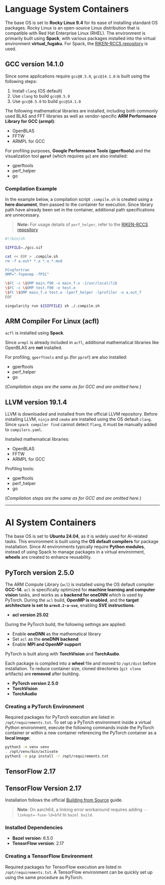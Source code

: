 # **Language System Containers**

The base OS is set to **Rocky Linux 9.4** for its ease of installing standard OS packages. Rocky Linux is an open-source Linux distribution that is compatible with Red Hat Enterprise Linux (RHEL). The environment is primarily built using **Spack**, with various packages installed into the virtual environment **virtual_fugaku**. For Spack, the [RIKEN-RCCS repository](https://github.com/RIKEN-RCCS/spack.git) is used.  

## **GCC version 14.1.0**

Since some applications require `gcc@8.5.0`, `gcc@14.1.0` is built using the following steps:  

1. Install `clang` (OS default)  
2. Use `clang` to build `gcc@8.5.0`  
3. Use `gcc@8.5.0` to build `gcc@14.1.0`  

The following mathematical libraries are installed, including both commonly used BLAS and FFT libraries as well as vendor-specific **ARM Performance Library for GCC (armpl)**:  

- OpenBLAS  
- FFTW  
- ARMPL for GCC  

For profiling purposes, **Google Performance Tools (gperftools)** and the visualization tool **`pprof`** (which requires `go`) are also installed:  

- gperftools  
- perf_helper  
- go  

### **Compilation Example**

In the example below, a compilation script `.compile.sh` is created using a **here document**, then passed to the container for execution.  Since library path have already been set in the container, additional path specifications are unnecessary.  

> **Note:** For usage details of `perf_helper`, refer to the [RIKEN-RCCS repository](https://github.com/RIKEN-RCCS/perf_helper)

```sh
#!/bin/sh

SIFFILE=./gcc.sif

cat << EOF > .compile.sh
rm -f a.out* *.a *.o *.mod

FC=gfortran
OMP="-fopenmp -fPIC"

\$FC -c \$OMP main.f90 -o main_f.o -J/usr/local/lib
\$FC -c \$OMP test.f90 -o test.o
\$FC \$OMP main_f.o test.o -lperf_helper -lprofiler -o a.out_f
EOF

singularity run ${SIFFILE} sh ./.compile.sh
```

## **ARM Compiler For Linux (acfl)**

`acfl` is installed using **Spack**.  

Since `armpl` is already included in `acfl`, additional mathematical libraries like OpenBLAS are **not** installed.  

For profiling, `gperftools` and `go` (for `pprof`) are also installed:  

- gperftools  
- perf_helper  
- go  

(*Compilation steps are the same as for GCC and are omitted here.*)  

## **LLVM version 19.1.4**

LLVM is downloaded and installed from the official LLVM repository.  Before installing LLVM, `ninja` and `cmake` are installed using the OS default `clang`.  Since `spack compiler find` cannot detect `flang`, it must be manually added to `compilers.yaml`.  

Installed mathematical libraries:  

- OpenBLAS  
- FFTW  
- ARMPL for GCC  

Profiling tools:  

- gperftools  
- perf_helper  
- go  

(*Compilation steps are the same as for GCC and are omitted here.*)  

---

# **AI System Containers**

The base OS is set to **Ubuntu 24.04**, as it is widely used for AI-related tasks.
This environment is built using the **OS default compilers** for package installation.
Since AI environments typically require **Python modules**, instead of using Spack to manage packages in a virtual environment, **wheels** are created to enhance reusability.  

## **PyTorch version 2.5.0**

The ARM Compute Library (`acl`) is installed using the OS default compiler **GCC-14**.
`acl` is specifically optimized for **machine learning and computer vision** tasks, and works as a **backend for oneDNN** which is used by PyTorch.
During the `acl` build, **OpenMP is enabled**, and the **target architecture is set to `armv8.2-a-sve`**, enabling **SVE instructions**.  

- **acl version 25.02**  

During the PyTorch build, the following settings are applied:  

- Enable **oneDNN** as the mathematical library  
- Set `acl` as the **oneDNN backend**  
- Enable **MPI and OpenMP support**  

PyTorch is built along with **TorchVision** and **TorchAudio**.  

Each package is compiled into a **wheel** file and moved to `/opt/dist` before installation.
To reduce container size, cloned directories (`git clone` artifacts) are **removed** after building.  

- **PyTorch version 2.5.0**  
- **TorchVision**  
- **TorchAudio**  

### **Creating a PyTorch Environment**

Required packages for PyTorch execution are listed in `/opt/requirements.txt`.
To set up a PyTorch environment inside a virtual Python environment, execute the following commands inside the PyTorch container or within a new container referencing the PyTorch container as a **local image**:

```sh
python3 -m venv venv
. /opt/venv/bin/activate
python3 -m pip install -r /opt/requirements.txt
```

## **TensorFlow 2.17**

## TensorFlow Version 2.17

Installation follows the official [Building from Source](https://www.tensorflow.org/install/source?hl=ja) guide.

> **Note**: On aarch64, a linking error workaround requires adding `--linkopt=-fuse-ld=bfd` to `bazel build`.

### Installed Dependencies
- **Bazel version**: 6.5.0
- **TensorFlow version**: 2.17

### Creating a TensorFlow Environment
Required packages for TensorFlow execution are listed in `/opt/requirements.txt`.
A TensorFlow environment can be quickly set up using the same procedure as PyTorch.
